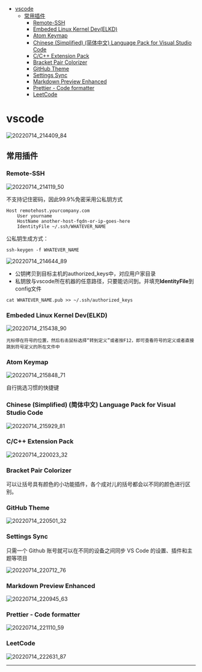 <!-- MDTOC maxdepth:6 firsth1:1 numbering:0 flatten:0 bullets:1 updateOnSave:1 -->

- [vscode](#vscode)   
   - [常用插件](#常用插件)   
      - [Remote-SSH](#remote-ssh)   
      - [Embeded Linux Kernel Dev(ELKD)](#embeded-linux-kernel-develkd)   
      - [Atom Keymap](#atom-keymap)   
      - [Chinese (Simplified) (简体中文) Language Pack for Visual Studio Code](#chinese-simplified-简体中文-language-pack-for-visual-studio-code)   
      - [C/C++ Extension Pack](#cc-extension-pack)   
      - [Bracket Pair Colorizer](#bracket-pair-colorizer)   
      - [GitHub Theme](#github-theme)   
      - [Settings Sync](#settings-sync)   
      - [Markdown Preview Enhanced](#markdown-preview-enhanced)   
      - [Prettier - Code formatter](#prettier-code-formatter)   
      - [LeetCode](#leetcode)   

<!-- /MDTOC -->

# vscode

![20220714_214409_84](image/20220714_214409_84.png)

## 常用插件

### Remote-SSH

![20220714_214119_50](image/20220714_214119_50.png)

不支持记住密码，因此99.9%免密采用公私钥方式

```
Host remotehost.yourcompany.com
    User yourname
    HostName another-host-fqdn-or-ip-goes-here
    IdentityFile ~/.ssh/WHATEVER_NAME
```

公私钥生成方式：

```
ssh-keygen -f WHATEVER_NAME
```

![20220714_214644_89](image/20220714_214644_89.png)

* 公钥拷贝到目标主机的authorized_keys中，对应用户家目录
* 私钥放与vscode所在机器的任意路径，只要能访问到。并填充**IdentityFile**到config文件

```
cat WHATEVER_NAME.pub >> ~/.ssh/authorized_keys
```

### Embeded Linux Kernel Dev(ELKD)

![20220714_215438_90](image/20220714_215438_90.png)

```
光标停在符号的位置，然后右击鼠标选择“转到定义”或者按F12，即可查看符号的定义或者直接跳到符号定义的所在文件中
```

### Atom Keymap

![20220714_215848_71](image/20220714_215848_71.png)

自行挑选习惯的快捷键

### Chinese (Simplified) (简体中文) Language Pack for Visual Studio Code

![20220714_215929_81](image/20220714_215929_81.png)


### C/C++ Extension Pack

![20220714_220023_32](image/20220714_220023_32.png)


### Bracket Pair Colorizer

可以让括号具有颜色的小功能插件，各个成对儿的括号都会以不同的颜色进行区别。


### GitHub Theme

![20220714_220501_32](image/20220714_220501_32.png)


### Settings Sync

只需一个 Github 账号就可以在不同的设备之间同步 VS Code 的设置、插件和主题等项目

![20220714_220712_76](image/20220714_220712_76.png)

### Markdown Preview Enhanced

![20220714_220945_63](image/20220714_220945_63.png)

### Prettier - Code formatter

![20220714_221110_59](image/20220714_221110_59.png)


### LeetCode

![20220714_222631_87](image/20220714_222631_87.png)













---

